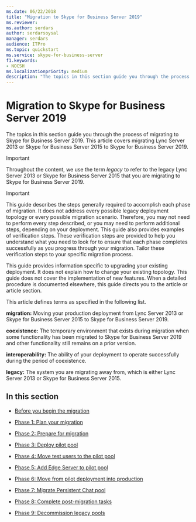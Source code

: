 ```yaml
---
ms.date: 06/22/2018
title: "Migration to Skype for Business Server 2019"
ms.reviewer: 
ms.author: serdars
author: serdarsoysal
manager: serdars
audience: ITPro
ms.topic: quickstart
ms.service: skype-for-business-server
f1.keywords:
- NOCSH
ms.localizationpriority: medium
description: "The topics in this section guide you through the process of migrating to Skype for Business Server 2019."
---
```


# Migration to Skype for Business Server 2019

The topics in this section guide you through the process of migrating to Skype for Business Server 2019. This article covers migrating Lync Server 2013 or Skype for Business Server 2015 to Skype for Business Server 2019.

> [!IMPORTANT]
> Throughout the content, we use the term *legacy* to refer to the legacy Lync Server 2013 or Skype for Business Server 2015 that you are migrating to Skype for Business Server 2019.
  
> [!IMPORTANT]
> This guide describes the steps generally required to accomplish each phase of migration. It does not address every possible legacy deployment topology or every possible migration scenario. Therefore, you may not need to perform every step described, or you may need to perform additional steps, depending on your deployment. This guide also provides examples of verification steps. These verification steps are provided to help you understand what you need to look for to ensure that each phase completes successfully as you progress through your migration. Tailor these verification steps to your specific migration process. 
  
This guide provides information specific to upgrading your existing deployment. It does not explain how to change your existing topology. This guide does not cover the implementation of new features. When a detailed procedure is documented elsewhere, this guide directs you to the article or article section. 
  
This article defines terms as specified in the following list.
  
**migration:** Moving your production deployment from Lync Server 2013 or Skype for Business Server 2015 to Skype for Business Server 2019.
    
**coexistence:** The temporary environment that exists during migration when some functionality has been migrated to Skype for Business Server 2019 and other functionality still remains on a prior version.
    
**interoperability:** The ability of your deployment to operate successfully during the period of coexistence.

**legacy:** The system you are migrating away from, which is either Lync Server 2013 or Skype for Business Server 2015.
    
## In this section

- [Before you begin the migration](before-you-begin-the-migration.md)
    
- [Phase 1: Plan your migration](phase-1-plan-your-migration.md)
    
- [Phase 2: Prepare for migration](phase-2-prepare-for-migration.md)
    
- [Phase 3: Deploy pilot pool](phase-3-deploy-pilot-pool.md)
    
- [Phase 4: Move test users to the pilot pool](phase-4-move-test-users-to-the-pilot-pool.md)
    
- [Phase 5: Add Edge Server to pilot pool](phase-5-add-edge-server-to-pilot-pool.md)
    
- [Phase 6: Move from pilot deployment into production](phase-6-move-from-pilot-deployment-into-production.md)

- [Phase 7: Migrate Persistent Chat pool](migrate-persistent-chat-pool.md)  

- [Phase 8: Complete post-migration tasks](phase-7-complete-post-migration-tasks.md)
    
- [Phase 9: Decommission legacy pools](phase-8-decommission-legacy-pools.md)
    


